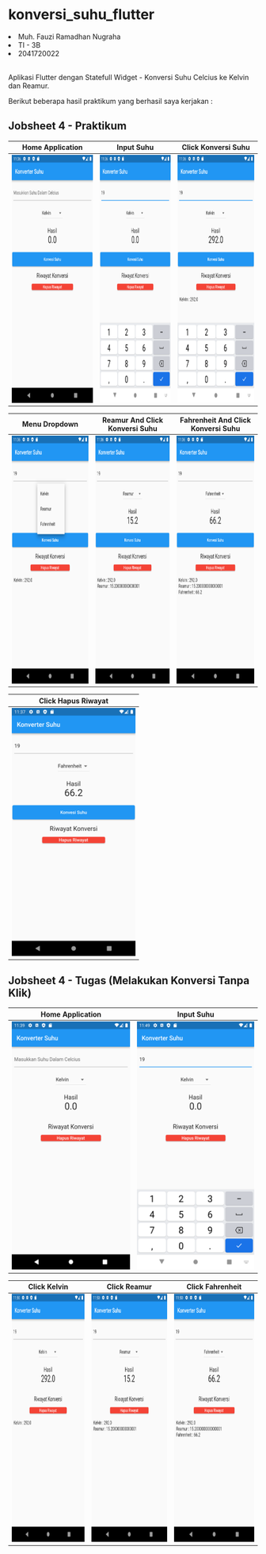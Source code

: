 # konversi_suhu_flutter

<li>Muh. Fauzi Ramadhan Nugraha</li>
<li>TI - 3B</li>
<li>2041720022</li>

<br>

Aplikasi Flutter dengan Statefull Widget - Konversi Suhu Celcius ke Kelvin dan Reamur.

Berikut beberapa hasil praktikum yang berhasil saya kerjakan :

## Jobsheet 4 - Praktikum

| Home Application | Input Suhu | Click Konversi Suhu |
| ------------------ | --------------------------- | ------------------ |
| <img src="./images/4.png" height="500" alt="Screenshot"/>  | <img src="./images/5.png" height="500" alt="Screenshot"/> | <img src="./images/6.png" height="500" alt="Screenshot"/> |

| Menu Dropdown | Reamur And Click Konversi Suhu | Fahrenheit And Click Konversi Suhu |
| ------------------ | --------------------------- | ------------------ |
| <img src="./images/7.png" height="500" alt="Screenshot"/>  | <img src="./images/8.png" height="500" alt="Screenshot"/> | <img src="./images/9.png" height="500" alt="Screenshot"/> |

| Click Hapus Riwayat |
| ------------------ |
| <img src="./images/10.png" height="500" alt="Screenshot"/>  |

## Jobsheet 4 - Tugas (Melakukan Konversi Tanpa Klik)

| Home Application | Input Suhu |
| ------------------ | --------------------------- |
| <img src="./images/11.png" height="500" alt="Screenshot"/>  | <img src="./images/12.png" height="500" alt="Screenshot"/> |

| Click Kelvin | Click Reamur | Click Fahrenheit |
| ------------------ | --------------------------- | ------------------ |
| <img src="./images/13.png" height="500" alt="Screenshot"/>  | <img src="./images/14.png" height="500" alt="Screenshot"/> | <img src="./images/15.png" height="500" alt="Screenshot"/> |


